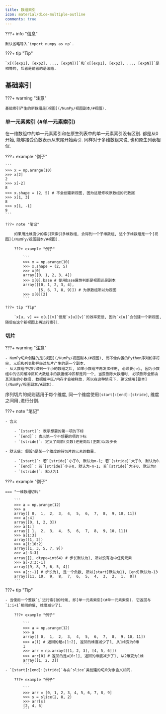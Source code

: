 ```yaml
---
title: 数组索引
icon: material/dice-multiple-outline
comments: true
---
```


???+ info "信息"

    默认省略导入`import numpy as np`.

???+ tip "Tip"

    `x[([exp1], [exp2], ..., [expN])]`和`x[[exp1], [exp2], ..., [expN]]`是相等的, 后者是前者的语法糖.

## 基础索引

???+ warning "注意"

    基础索引产生的新数组是[视图](/NumPy/视图副本/#视图).

### 单一元素索引 {#单一元素索引}

在一维数组中的单一元素索引和在原生列表中的单一元素索引没有区别. 都是从0开始, 能够接受负数表示从末尾开始索引. 同样对于多维数组来说, 也和原生列表相似. 

???+ example "例子"

    ```
    >>> x = np.arange(10)
    >>> x[2]
    2
    >>> x[-2]
    8
    >>> x.shape = (2, 5) # 不会创建新视图, 因为这是修改原数组的元数据
    >>> x[1, 3]
    8
    >>> x[1, -1]
    9
    ```

    ???+ note "笔记"

        如果用比维度少的索引来索引多维数组, 会得到一个子维数组, 这个子维数组是一个[视图](/NumPy/视图副本/#视图).

        ???+ example "例子"

            ```
            >>> x = np.arange(10)
            >>> x.shape = (2, 5)
            >>> x[0]
            array([0, 1, 2, 3, 4])
            >>> x[0].base # 使用base属性判断是视图还是副本
            array([[0, 1, 2, 3, 4],
                   [5, 6, 7, 8, 9]]) # 为原数组所以为视图
            >>> x[0][2]
            ```

    ???+ tip "Tip"

        `x[u, v] == x[u][v]`但是`x[u][v]`的效率更低, 因为`x[u]`会创建一个新视图, 随后在这个新视图上再进行索引.
    
### 切片

???+ warning "注意"

    - NumPy切片创建的是[视图](/NumPy/视图副本/#视图), 而不像内置的Python序列如字符串, 元组和列表那样经过切片产生的是一个副本.
    - 从大数组中切片得到一个小的数组之后, 如果小数组不再发挥作用, 必须要小心, 因为小数组中的访问缓冲区和大数组中的数据缓冲区都是同一个, 当要删除大数组时, 必须删除全部由其派生的小数组, 数据缓冲区/内存才会被释放. 所以在这种情况下, 建议使用[副本](/NumPy/视图副本/#副本).

序列切片的规则适用于每个维度, 同一个维度使用`[start]:[end]:[stride]`, 维度之间用`,`进行分割.

???+ note "笔记"

    - 含义

        - `[start]`: 表示想要的第一项的下标
        - `[end]`: 表示第一个不想要的项的下标
        - `[stride]`: 定义了向前(负数)还是向后(正数)以及步长

    - 默认值: 假设n是某一个维度的待切片的元素的数量.

        - `[start]`: 若`[stride]`小于0, 默认为n-1; 若`[stride]`大于0, 默认为0. 
        - `[end]`: 若`[stride]`小于0, 默认为-n-1; 若`[stride]`大于0, 默认为n
        - `[stride]`: 默认为1

???+ example "例子"

    === "一维数组切片"

        ```
        >>> a = np.arange(12)
        >>> a
        array([ 0,  1,  2,  3,  4,  5,  6,  7,  8,  9, 10, 11])
        >>> a[:4]
        array([0, 1, 2, 3])
        >>> a[1:]
        array([ 1,  2,  3,  4,  5,  6,  7,  8,  9, 10, 11])
        >>> a[1:3]
        array([1, 2])
        >>> a[1:10:2]
        array([1, 3, 5, 7, 9])
        >>> a[-3:3]
        array([], dtype=int64) # 步长默认为1, 所以没有选中任何元素
        >>> a[-3:3:-1]
        array([9, 8, 7, 6, 5, 4])
        >>> a[::-1] # 步长为1, 是一个负数, 所以[start]默认为11, [end]默认为-13
        array([11, 10,  9,  8,  7,  6,  5,  4,  3,  2,  1,  0])
        ```

???+ tip "Tip"

    - 当使用一个整数`i`进行索引的时候, 即[单一元素索引](#单一元素索引). 它返回与`i:i+1`相同的值, 维度减少了1.

        ???+ example "例子"

            ```
            >>> a = np.arange(12)
            >>> a
            array([ 0,  1,  2,  3,  4,  5,  6,  7,  8,  9, 10, 11])
            >>> a[1] # 返回的是a[1:2], 返回的维度减少了1, 从1维变为0维
            1
            >>> arr = np.array([[1, 2, 3], [4, 5, 6]])
            >>> arr[0] # 返回的是a[0:1], 返回的维度减少了1, 从2维变为1维
            array([1, 2, 3])
            ```
    - `[start]:[end]:[stride]`与由`slice`类创建的切片对象含义相同.

        ???+ example "例子"

            ```
            >>> arr = [0, 1, 2, 3, 4, 5, 6, 7, 8, 9]
            >>> s = slice(2, 8, 2)
            >>> arr[s]
            [2, 4, 6]
            ```

[^1]: Indexing on ndarrays—NumPy v2.0 Manual. (n.d.). Retrieved June 21, 2024, from https://numpy.org/doc/stable/user/basics.indexing.html
[^2]: 理解python索引和切片 · Issue #15 · qiwihui/blog. (n.d.). GitHub. Retrieved June 21, 2024, from https://github.com/qiwihui/blog/issues/15
